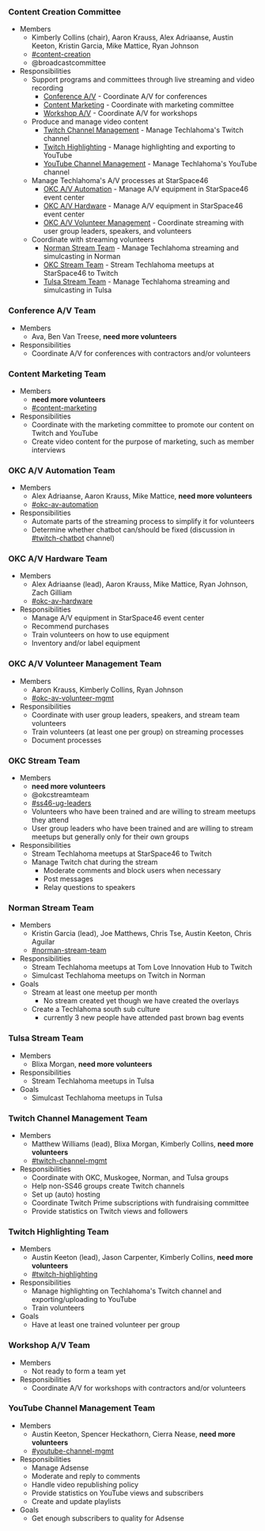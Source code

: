 ### Content Creation Committee
* Members
  * Kimberly Collins (chair), Aaron Krauss, Alex Adriaanse, Austin Keeton, Kristin Garcia, Mike Mattice, Ryan Johnson
  * [#content-creation](https://techlahoma.slack.com/messages/content-creation)
  * @broadcastcommittee
* Responsibilities
  * Support programs and committees through live streaming and video recording
    * [Conference A/V](#conference-av-team) - Coordinate A/V for conferences
    * [Content Marketing](#content-marketing-team) - Coordinate with marketing committee
    * [Workshop A/V](#workshop-av-team) - Coordinate A/V for workshops
  * Produce and manage video content
    * [Twitch Channel Management](#twitch-channel-management-team) - Manage Techlahoma's Twitch channel
    * [Twitch Highlighting](#twitch-highlighting-team) - Manage highlighting and exporting to YouTube
    * [YouTube Channel Management](#youtube-channel-management-team) - Manage Techlahoma's YouTube channel
  * Manage Techlahoma's A/V processes at StarSpace46
    * [OKC A/V Automation](#okc-av-automation-team) - Manage A/V equipment in StarSpace46 event center
    * [OKC A/V Hardware](#okc-av-hardware-team) - Manage A/V equipment in StarSpace46 event center
    * [OKC A/V Volunteer Management](#okc-av-volunteer-management-team) - Coordinate streaming with user group leaders, speakers, and volunteers
  * Coordinate with streaming volunteers
    * [Norman Stream Team](#norman-stream-team) - Manage Techlahoma streaming and simulcasting in Norman
    * [OKC Stream Team](#okc-stream-team) - Stream Techlahoma meetups at StarSpace46 to Twitch
    * [Tulsa Stream Team](#tulsa-stream-team) - Manage Techlahoma streaming and simulcasting in Tulsa

### Conference A/V Team
* Members
  * Ava, Ben Van Treese, **need more volunteers**
* Responsibilities
  * Coordinate A/V for conferences with contractors and/or volunteers

### Content Marketing Team
* Members
  * **need more volunteers**
  * [#content-marketing](https://techlahoma.slack.com/messages/content-marketing)
* Responsibilities
  * Coordinate with the marketing committee to promote our content on Twitch and YouTube
  * Create video content for the purpose of marketing, such as member interviews

### OKC A/V Automation Team
* Members
  * Alex Adriaanse, Aaron Krauss, Mike Mattice, **need more volunteers**
  * [#okc-av-automation](https://techlahoma.slack.com/messages/okc-av-automation)
* Responsibilities
  * Automate parts of the streaming process to simplify it for volunteers
  * Determine whether chatbot can/should be fixed (discussion in [#twitch-chatbot](http://techlahoma.slack.com/messages/twitch-chatbot) channel)

### OKC A/V Hardware Team
* Members
  * Alex Adriaanse (lead), Aaron Krauss, Mike Mattice, Ryan Johnson, Zach Gilliam
  * [#okc-av-hardware](https://techlahoma.slack.com/messages/okc-av-hardware)
* Responsibilities
  * Manage A/V equipment in StarSpace46 event center
  * Recommend purchases
  * Train volunteers on how to use equipment
  * Inventory and/or label equipment

### OKC A/V Volunteer Management Team
* Members
  * Aaron Krauss, Kimberly Collins, Ryan Johnson
  * [#okc-av-volunteer-mgmt](https://techlahoma.slack.com/messages/okc-av-volunteer-mgmt)
* Responsibilities
  * Coordinate with user group leaders, speakers, and stream team volunteers
  * Train volunteers (at least one per group) on streaming processes
  * Document processes

### OKC Stream Team
* Members
  * **need more volunteers**
  * @okcstreamteam
  * [#ss46-ug-leaders](http://techlahoma.slack.com/messages/ss46-ug-leaders)
  * Volunteers who have been trained and are willing to stream meetups they attend
  * User group leaders who have been trained and are willing to stream meetups but generally only for their own groups
* Responsibilities
  * Stream Techlahoma meetups at StarSpace46 to Twitch
  * Manage Twitch chat during the stream
    * Moderate comments and block users when necessary
    * Post messages
    * Relay questions to speakers

### Norman Stream Team
* Members
  * Kristin Garcia (lead), Joe Matthews, Chris Tse, Austin Keeton, Chris Aguilar
  * [#norman-stream-team](http://techlahoma.slack.com/messages/norman-stream-team)
* Responsibilities
  * Stream Techlahoma meetups at Tom Love Innovation Hub to Twitch
  * Simulcast Techlahoma meetups on Twitch in Norman
* Goals
  * Stream at least one meetup per month 
    * No stream created yet though we have created the overlays
  * Create a Techlahoma south sub culture 
    * currently 3 new people have attended past brown bag events

### Tulsa Stream Team
* Members
  * Blixa Morgan, **need more volunteers**
* Responsibilities
  * Stream Techlahoma meetups in Tulsa
* Goals
  * Simulcast Techlahoma meetups in Tulsa

### Twitch Channel Management Team
* Members
  * Matthew Williams (lead), Blixa Morgan, Kimberly Collins, **need more volunteers**
  * [#twitch-channel-mgmt](http://techlahoma.slack.com/messages/twitch-channel-mgmt)
* Responsibilities
  * Coordinate with OKC, Muskogee, Norman, and Tulsa groups
  * Help non-SS46 groups create Twitch channels
  * Set up (auto) hosting
  * Coordinate Twitch Prime subscriptions with fundraising committee
  * Provide statistics on Twitch views and followers

### Twitch Highlighting Team
* Members
  * Austin Keeton (lead), Jason Carpenter, Kimberly Collins, **need more volunteers**
  * [#twitch-highlighting](http://techlahoma.slack.com/messages/twitch-highlighting)
* Responsibilities
  * Manage highlighting on Techlahoma's Twitch channel and exporting/uploading to YouTube
  * Train volunteers
* Goals
  * Have at least one trained volunteer per group

### Workshop A/V Team
* Members
  * Not ready to form a team yet
* Responsibilities
  * Coordinate A/V for workshops with contractors and/or volunteers

### YouTube Channel Management Team
* Members
  * Austin Keeton, Spencer Heckathorn, Cierra Nease, **need more volunteers**
  * [#youtube-channel-mgmt](http://techlahoma.slack.com/messages/youtube-channel-mgmt)
* Responsibilities
  * Manage Adsense
  * Moderate and reply to comments
  * Handle video republishing policy
  * Provide statistics on YouTube views and subscribers
  * Create and update playlists
* Goals
  * Get enough subscribers to quality for Adsense
